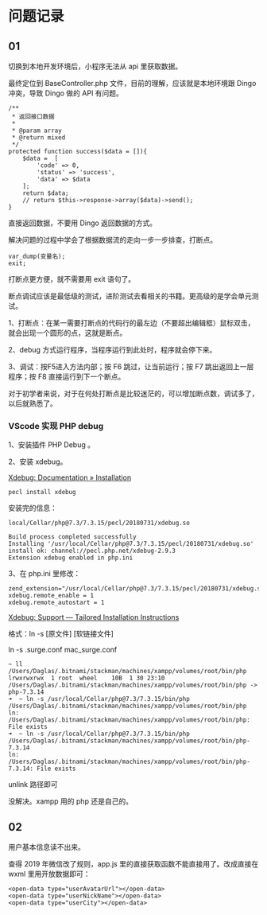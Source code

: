 # 问题记录

## 01

切换到本地开发环境后，小程序无法从 api 里获取数据。

最终定位到 BaseController.php 文件，目前的理解，应该就是本地环境跟 Dingo 冲突，导致 Dingo 做的 API 有问题。

```
/**
 * 返回接口数据
 *
 * @param array
 * @return mixed
 */
protected function success($data = []){
    $data =  [
        'code' => 0,
        'status' => 'success',
        'data' => $data
    ];
    return $data;
    // return $this->response->array($data)->send();
}
```

直接返回数据，不要用 Dingo 返回数据的方式。

解决问题的过程中学会了根据数据流的走向一步一步排查，打断点。

```
var_dump(变量名); 
exit;
```

打断点更方便，就不需要用 exit 语句了。

断点调试应该是最低级的测试，进阶测试去看相关的书籍。更高级的是学会单元测试。

1、打断点：在某一需要打断点的代码行的最左边（不要超出编辑框）鼠标双击，就会出现一个圆形的点，这就是断点。

2、debug 方式运行程序，当程序运行到此处时，程序就会停下来。

3、调试：按F5进入方法内部；按 F6 跳过，让当前运行；按 F7 跳出返回上一层程序；按 F8 直接运行到下一个断点。

对于初学者来说，对于在何处打断点是比较迷茫的，可以增加断点数，调试多了，以后就熟悉了。

### VScode 实现 PHP debug

1、安装插件 PHP Debug 。

2、安装 xdebug。

[Xdebug: Documentation » Installation](https://xdebug.org/docs/install)

    pecl install xdebug

安装完的信息：

```
local/Cellar/php@7.3/7.3.15/pecl/20180731/xdebug.so

Build process completed successfully
Installing '/usr/local/Cellar/php@7.3/7.3.15/pecl/20180731/xdebug.so'
install ok: channel://pecl.php.net/xdebug-2.9.3
Extension xdebug enabled in php.ini
```

3、在 php.ini 里修改：

```
zend_extension="/usr/local/Cellar/php@7.3/7.3.15/pecl/20180731/xdebug.so"
xdebug.remote_enable = 1
xdebug.remote_autostart = 1
```

[Xdebug: Support — Tailored Installation Instructions](https://xdebug.org/wizard)

格式：ln -s [原文件] [软链接文件]

ln -s .surge.conf mac_surge.conf

```
~ ll /Users/Daglas/.bitnami/stackman/machines/xampp/volumes/root/bin/php
lrwxrwxrwx  1 root  wheel    10B  1 30 23:10 /Users/Daglas/.bitnami/stackman/machines/xampp/volumes/root/bin/php -> php-7.3.14
➜  ~ ln -s /usr/local/Cellar/php@7.3/7.3.15/bin/php /Users/Daglas/.bitnami/stackman/machines/xampp/volumes/root/bin/php
ln: /Users/Daglas/.bitnami/stackman/machines/xampp/volumes/root/bin/php: File exists
➜  ~ ln -s /usr/local/Cellar/php@7.3/7.3.15/bin/php /Users/Daglas/.bitnami/stackman/machines/xampp/volumes/root/bin/php-7.3.14
ln: /Users/Daglas/.bitnami/stackman/machines/xampp/volumes/root/bin/php-7.3.14: File exists
```

unlink 路径即可

没解决。xampp 用的 php 还是自己的。

## 02

用户基本信息读不出来。

查得 2019 年微信改了规则，app.js 里的直接获取函数不能直接用了。改成直接在 wxml 里用开放数据即可：

```
<open-data type="userAvatarUrl"></open-data>
<open-data type="userNickName"></open-data>
<open-data type="userCity"></open-data>
```











